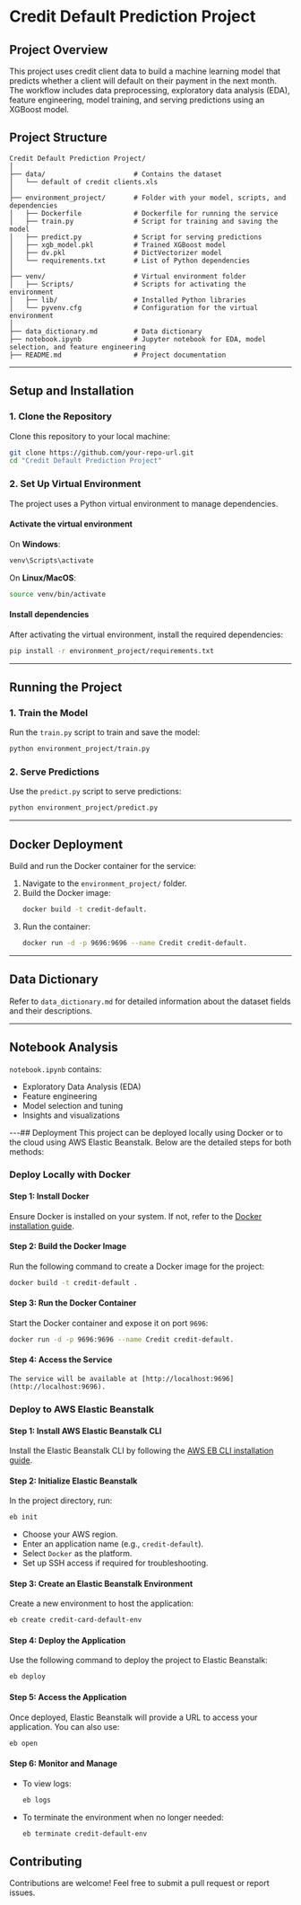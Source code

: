 
# Credit Default Prediction Project

## Project Overview

This project uses credit client data to build a machine learning model that predicts whether a client will default on their payment in the next month. The workflow includes data preprocessing, exploratory data analysis (EDA), feature engineering, model training, and serving predictions using an XGBoost model.

## Project Structure

```plaintext
Credit Default Prediction Project/
│
├── data/                      # Contains the dataset
│   └── default of credit clients.xls
│
├── environment_project/       # Folder with your model, scripts, and dependencies
│   ├── Dockerfile             # Dockerfile for running the service
│   ├── train.py               # Script for training and saving the model
│   ├── predict.py             # Script for serving predictions
│   ├── xgb_model.pkl          # Trained XGBoost model
│   ├── dv.pkl                 # DictVectorizer model
│   └── requirements.txt       # List of Python dependencies
│
├── venv/                      # Virtual environment folder
│   ├── Scripts/               # Scripts for activating the environment
│   ├── lib/                   # Installed Python libraries
│   └── pyvenv.cfg             # Configuration for the virtual environment
│
├── data_dictionary.md         # Data dictionary
├── notebook.ipynb             # Jupyter notebook for EDA, model selection, and feature engineering
├── README.md                  # Project documentation
```

---

## Setup and Installation

### 1. Clone the Repository
Clone this repository to your local machine:
```bash
git clone https://github.com/your-repo-url.git
cd "Credit Default Prediction Project"
```

### 2. Set Up Virtual Environment
The project uses a Python virtual environment to manage dependencies.

#### Activate the virtual environment
On **Windows**:
```bash
venv\Scripts\activate
```
On **Linux/MacOS**:
```bash
source venv/bin/activate
```

#### Install dependencies
After activating the virtual environment, install the required dependencies:
```bash
pip install -r environment_project/requirements.txt
```

---

## Running the Project

### 1. Train the Model
Run the `train.py` script to train and save the model:
```bash
python environment_project/train.py
```

### 2. Serve Predictions
Use the `predict.py` script to serve predictions:
```bash
python environment_project/predict.py
```

---

## Docker Deployment

Build and run the Docker container for the service:
1. Navigate to the `environment_project/` folder.
2. Build the Docker image:
   ```bash
   docker build -t credit-default.
   ```
3. Run the container:
   ```bash
   docker run -d -p 9696:9696 --name Credit credit-default.
   ```

---

## Data Dictionary

Refer to `data_dictionary.md` for detailed information about the dataset fields and their descriptions.

---

## Notebook Analysis

`notebook.ipynb` contains:
- Exploratory Data Analysis (EDA)
- Feature engineering
- Model selection and tuning
- Insights and visualizations

---## Deployment
This project can be deployed locally using Docker or to the cloud using AWS Elastic Beanstalk. Below are the detailed steps for both methods:

### Deploy Locally with Docker

#### Step 1: Install Docker
Ensure Docker is installed on your system. If not, refer to the [Docker installation guide](https://docs.docker.com/get-docker/).

#### Step 2: Build the Docker Image
Run the following command to create a Docker image for the project:
```bash
docker build -t credit-default .
```

#### Step 3: Run the Docker Container
Start the Docker container and expose it on port `9696`:
```bash
docker run -d -p 9696:9696 --name Credit credit-default.
```
#### Step 4: Access the Service
```
The service will be available at [http://localhost:9696](http://localhost:9696).
```

### Deploy to AWS Elastic Beanstalk

#### Step 1: Install AWS Elastic Beanstalk CLI
Install the Elastic Beanstalk CLI by following the [AWS EB CLI installation guide](https://docs.aws.amazon.com/elasticbeanstalk/latest/dg/eb-cli3-install.html).

#### Step 2: Initialize Elastic Beanstalk
In the project directory, run:
```bash
eb init
```
- Choose your AWS region.
- Enter an application name (e.g., `credit-default`).
- Select `Docker` as the platform.
- Set up SSH access if required for troubleshooting.

#### Step 3: Create an Elastic Beanstalk Environment
Create a new environment to host the application:
```bash
eb create credit-card-default-env
```

#### Step 4: Deploy the Application
Use the following command to deploy the project to Elastic Beanstalk:
```bash
eb deploy
```

#### Step 5: Access the Application
Once deployed, Elastic Beanstalk will provide a URL to access your application. You can also use:
```bash
eb open
```

#### Step 6: Monitor and Manage
- To view logs:
  ```bash
  eb logs
  ```
- To terminate the environment when no longer needed:
  ```bash
  eb terminate credit-default-env
  ```

## Contributing
Contributions are welcome! Feel free to submit a pull request or report issues.

